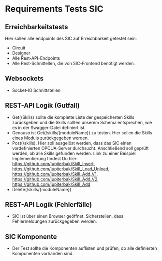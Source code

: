 # Requirements Tests SIC
## Erreichbarkeitstests
Hier sollen alle endpoints des SIC auf Erreichbarkeit getestet sein:
- Circuit
- Designer
- Alle Rest-API-Endpoints
- Alle Rest-Schnittellen, die von SIC-Frontend benötigt werden.

## Websockets
- Socket-IO Schnittstellen

## REST-API Logik (Gutfall)
- Get(/Skills) sollte die komplette Liste der gespeicherten Skills zurückgeben und die Skills sollten unserem Schema entsprechen, wie es in der Swagger-Datei definiert ist.
- Genauso ist Get(/skills/{moduleName}) zu testen. Hier sollen die Skills eines Moduls zurückgegeben werden.
- Post(/skills). Hier soll ausgelöst werden, dass das SIC einen vordefinierten OPCUA-Server durchsucht. Anschließend soll geprüft werden, ob alle Skills gefunden werden. Link zu einer Beispiel Implementierung findest Du hier: https://github.com/jupiterbak/Skill_Insert, https://github.com/jupiterbak/Skill_Load_Unload, https://github.com/jupiterbak/Skill_Add_V1, https://github.com/jupiterbak/Skill_Add_V2, https://github.com/jupiterbak/Skill_Add
- Delete(/skills/{moduleName})

## REST-API Logik (Fehlerfälle)
- SIC ist über einen Browser geöffnet. Sicherstellen, dass Fehlermeldungen zurückgegeben werden.
  
## SIC Komponente
- Der Test sollte die Komponenten auflisten und prüfen, ob alle definierten Komponenten vorhanden sind.

